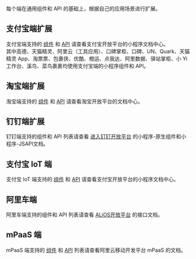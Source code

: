 每个端在通用组件和 API 的基础上，根据自己的应用场景进行扩展。

## 支付宝端扩展
支付宝端支持的 [组件](https://opendocs.alipay.com/mini/component) 和 [API](https://opendocs.alipay.com/mini/api) 请查看支付宝开放平台的小程序文档中心。<br />其中高德、天猫精灵、阿里云（工具应用）、口碑掌柜、口碑、UN、Quark、天猫精灵 App、淘票票、包裹侠、优酷、橙运、点我达、阿里数据、驿站掌柜、小 Yi 工作台、溪鸟、菜鸟裹裹均使用支付宝端的小程序组件和 API。

## 淘宝端扩展
淘宝端支持的 [组件](https://miniapp.open.taobao.com/docV3.htm?docId=117213&docType=1&tag=dev) 和 [API](https://miniapp.open.taobao.com/docV3.htm?docId=119062&docType=1&tag=dev) 请查看淘宝开放平台的文档中心。

## 钉钉端扩展
钉钉端支持的组件和 API 列表请查看 [进入钉钉开放平台](https://open-doc.dingtalk.com/microapp/dev) 的小程序-原生组件和小程序-JSAPI文档。

## 支付宝 IoT 端
支付宝 IoT 端支持的 [组件](https://opendocs.alipay.com/iot/multi-platform/vh69pt) 和 [API](https://opendocs.alipay.com/iot/multi-platform/iftqqu) 请查看支付宝开放平台的小程序文档中心。

## 阿里车端
阿里车端支持的组件和 API 列表请查看 [ALiOS开放平台](https://miniapp.alios.cn/#/document/info?path=%E6%8E%A5%E5%8F%A3%E6%96%87%E6%A1%A3/%E5%AE%B9%E5%99%A8%E8%83%BD%E5%8A%9B/%E7%AE%80%E8%BF%B0) 的接口文档。

## mPaaS 端
mPaaS 端支持的 [组件](https://help.aliyun.com/document_detail/117641.html?spm=a2c4g.11186623.6.1090.506a5d48YYyEze) 和 [API](https://help.aliyun.com/document_detail/67575.html?spm=a2c4g.11186623.6.1161.151c5f4a57hHOL) 列表请查看阿里云移动开发平台 mPaaS 的文档。
